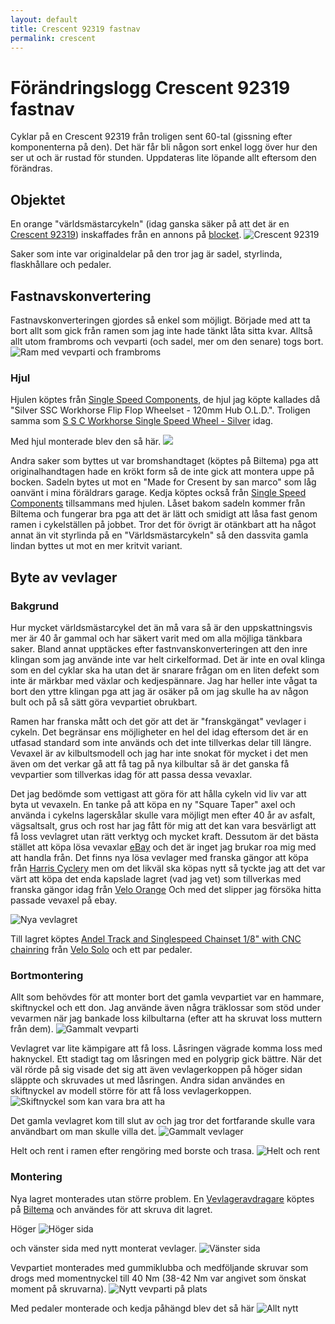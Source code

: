 ```yaml
---
layout: default
title: Crescent 92319 fastnav
permalink: crescent
---
```

# Förändringslogg Crescent 92319 fastnav

Cyklar på en Crescent 92319 från troligen sent 60-tal (gissning efter komponenterna på den). Det här får bli någon sort enkel logg över hur den ser ut och är rustad för stunden. Uppdateras lite löpande allt eftersom den förändras. 

## Objektet
En orange "världsmästarcykeln" (idag ganska säker på att det är en [Crescent 92319](http://www.cykelhobby.com/92319.htm)) inskaffades från en annons på [blocket](http://www.blocket.se). 
![Crescent 92319](/Img/cykel/objekt.jpg)

Saker som inte var originaldelar på den tror jag är sadel, styrlinda, flaskhållare och pedaler. 

## Fastnavskonvertering
Fastnavskonverteringen gjordes så enkel som möjligt. Började med att ta bort allt som gick från ramen som jag inte hade tänkt låta sitta kvar. Alltså allt utom frambroms och vevparti (och sadel, mer om den senare) togs bort. 
![Ram med vevparti och frambroms](/Img/cykel/ram.jpg)

### Hjul
Hjulen köptes från [Single Speed Components](https://singlespeedcomponents.co.uk), de hjul jag köpte kallades då "Silver SSC Workhorse Flip Flop Wheelset - 120mm Hub O.L.D.". Troligen samma som 
[S S C Workhorse Single Speed Wheel - Silver](https://singlespeedcomponents.co.uk/collections/single-speed-wheelsets-and-track-wheels/products/ssc-workhorse-single-speed-wheel-silver) idag. 

Med hjul monterade blev den så här. 
![](/Img/cykel/fastnav.jpg)

Andra saker som byttes ut var bromshandtaget (köptes på Biltema) pga att originalhandtagen hade en krökt form så de inte gick att montera uppe på bocken. Sadeln bytes ut mot en "Made for Cresent by san marco" som låg oanvänt i mina föräldrars garage. Kedja köptes också från [Single Speed Components](https://singlespeedcomponents.co.uk) tillsammans med hjulen. Låset bakom sadeln kommer från Biltema och fungerar bra pga att det är lätt och smidigt att låsa fast genom ramen i cykelställen på jobbet. Tror det för övrigt är otänkbart att ha något annat än vit styrlinda på en "Världsmästarcykeln" så den dassvita gamla lindan byttes ut mot en mer kritvit variant. 

## Byte av vevlager

### Bakgrund
Hur mycket världsmästarcykel det än må vara så är den uppskattningsvis mer är 40 år gammal och har säkert varit med om alla möjliga tänkbara saker. Bland annat upptäckes efter fastnvanskonverteringen att den inre klingan som jag använde inte var helt cirkelformad. Det är inte en oval klinga som en del cyklar ska ha utan det är snarare frågan om en liten defekt som inte är märkbar med växlar och kedjespännare. Jag har heller inte vågat ta bort den yttre klingan pga att jag är osäker på om jag skulle ha av någon bult och på så sätt göra vevpartiet obrukbart. 

Ramen har franska mått och det gör att det är "franskgängat" vevlager i cykeln. Det begränsar ens möjligheter en hel del idag eftersom det är en utfasad standard som inte används och det inte tillverkas delar till längre. 
Vevaxel är av kilbultsmodell och jag har inte snokat för mycket i det men även om det verkar gå att få tag på nya kilbultar så är det ganska få vevpartier som tillverkas idag för att passa dessa vevaxlar. 


Det jag bedömde som vettigast att göra för att hålla cykeln vid liv var att byta ut vevaxeln. En tanke på att köpa en ny "Square Taper" axel och använda i cykelns lagerskålar skulle vara möjligt men efter 40 år av asfalt, vägsaltsalt, grus och rost har jag fått för mig att det kan vara besvärligt att få loss vevlagret utan rätt verktyg och mycket kraft. Dessutom är det bästa stället att köpa lösa vevaxlar [eBay](http://www.ebay.com) och det är inget jag brukar roa mig med att handla från. Det finns nya lösa vevlager med franska gängor att köpa från [Harris Cyclery](http://harriscyclery.net/itemdetails.cfm?ID=3204) men om det likväl ska köpas nytt så tyckte jag att det var värt att köpa det enda kapslade lagret (vad jag vet) som tillverkas med franska gängor idag från [Velo Orange](http://store.velo-orange.com/index.php/grand-cru-bottom-brackets-hollow-axle-alloy-cups-1177.html) Och med det slipper jag försöka hitta passade vevaxel på ebay. 

![Nya vevlagret](/Img/cykel/nyttvevlager.jpg)

Till lagret köptes [Andel Track and Singlespeed Chainset 1/8" with CNC chainring](http://www.velosolo.co.uk/shopcrank.html) från [Velo Solo](http://www.velosolo.co.uk) och ett par pedaler. 

### Bortmontering
Allt som behövdes för att monter bort det gamla vevpartiet var en hammare, skiftnyckel och ett don. Jag använde även några träklossar som stöd under vevarmen när jag bankade loss kilbultarna (efter att ha skruvat loss muttern från dem). 
![Gammalt vevparti](/Img/cykel/gammaltvevparti.jpg)

Vevlagret var lite kämpigare att få loss. Låsringen vägrade komma loss med haknyckel. Ett stadigt tag om låsringen med en polygrip gick bättre. När det väl rörde på sig visade det sig att även vevlagerkoppen på höger sidan släppte och skruvades ut med låsringen. Andra sidan användes en skiftnyckel av modell större för att få loss vevlagerkoppen. 
![Skiftnyckel som kan vara bra att ha](/Img/cykel/skiftnyckel.jpg)

Det gamla vevlagret kom till slut av och jag tror det fortfarande skulle vara användbart om man skulle villa det. 
![Gammalt vevlager](/Img/cykel/gammaltvevlager.jpg)

Helt och rent i ramen efter rengöring med borste och trasa. 
![Helt och rent](/Img/cykel/tomt.jpg)

### Montering
Nya lagret monterades utan större problem. En [Vevlageravdragare](http://www.biltema.se/sv/Fritid/Cykel/Verktyg/Vevlageravdragare-2000023876/) köptes på [Biltema](http://www.biltema.se) och användes för att skruva dit lagret. 

Höger 
![Höger sida](/Img/cykel/hoger.jpg)

och vänster sida med nytt monterat vevlager. 
![Vänster sida](/Img/cykel/vanster.jpg)

Vevpartiet monterades med gummiklubba och medföljande skruvar som drogs med momentnyckel till 40 Nm (38-42 Nm var angivet som önskat moment på skruvarna). 
![Nytt vevparti på plats](/Img/cykel/nyttvevparti.jpg)

Med pedaler monterade och kedja påhängd blev det så här
![Allt nytt](/Img/cykel/vevparti.jpg)